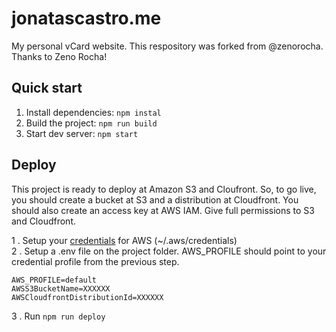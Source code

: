 # jonatascastro.me

My personal vCard website.
This respository was forked from @zenorocha. Thanks to Zeno Rocha!

## Quick start
1. Install dependencies: `npm instal`
2. Build the project: `npm run build`
3. Start dev server: `npm start`

## Deploy
This project is ready to deploy at Amazon S3 and Cloufront. 
So, to go live, you should create a bucket at S3 and a distribution at Cloudfront.
You should also create an access key at AWS IAM. Give full permissions to S3 and Cloudfront.

1 . Setup your [credentials](https://docs.aws.amazon.com/cli/latest/userguide/cli-configure-profiles.html) for AWS (~/.aws/credentials)  
2 . Setup a .env file on the project folder. AWS_PROFILE should point to your credential profile from the previous step.
```
AWS_PROFILE=default
AWSS3BucketName=XXXXXX
AWSCloudfrontDistributionId=XXXXXX
```
3 . Run `npm run deploy`



